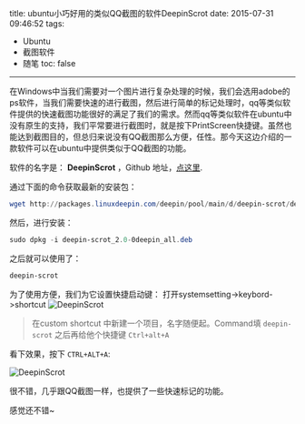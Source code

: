 title: ubuntu小巧好用的类似QQ截图的软件DeepinScrot
date: 2015-07-31 09:46:52
tags: 
- Ubuntu
- 截图软件
- 随笔
toc: false
---
在Windows中当我们需要对一个图片进行复杂处理的时候，我们会选用adobe的ps软件，当我们需要快速的进行截图，然后进行简单的标记处理时，qq等类似软件提供的快速截图功能很好的满足了我们的需求。然而qq等类似软件在ubuntu中没有原生的支持，我们平常要进行截图时，就是按下PrintScreen快捷键。虽然也能达到截图目的，但总归来说没有QQ截图那么方便，任性。那今天这边介绍的一款软件可以在ubuntu中提供类似于QQ截图的功能。

<!--more-->


软件的名字是： **DeepinScrot** ，Github 地址，[点这里](https://github.com/linuxdeepin-packages/deepin-scrot).

通过下面的命令获取最新的安装包：

```PowerShell
wget http://packages.linuxdeepin.com/deepin/pool/main/d/deepin-scrot/deepin-scrot_2.0-0deepin_all.deb
```

然后，进行安装：

```PowerShell
sudo dpkg -i deepin-scrot_2.0-0deepin_all.deb
```

之后就可以使用了：

```PowerShell
deepin-scrot
```

为了使用方便，我们为它设置快捷启动键：
打开systemsetting->keybord->shortcut
![DeepinScrot](http://7xkr9a.com1.z0.glb.clouddn.com/Blog01DeepinScrotShortCut.png)

> 在custom shortcut 中新建一个项目，名字随便起。Command填  `deepin-scrot` 之后再给他个快捷键 `Ctrl+alt+A` 

看下效果，按下 `CTRL+ALT+A`:

![DeepinScrot](http://7xkr9a.com1.z0.glb.clouddn.com/Blog01DeepinScrot.png) 

很不错，几乎跟QQ截图一样，也提供了一些快速标记的功能。

感觉还不错~
